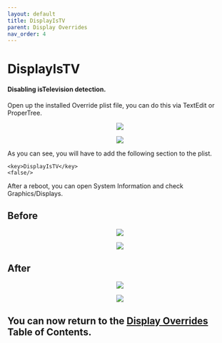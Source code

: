 ```yaml
---
layout: default
title: DisplayIsTV
parent: Display Overrides
nav_order: 4
---
```


# DisplayIsTV
#### Disabling isTelevision detection.

Open up the installed Override plist file, you can do this via TextEdit or ProperTree.

<p align="center">
  <img src="../../../assets/DisplaysIsTVFalse2.png">
</p>

<p align="center">
  <img src="../../../assets/DisplaysIsTVFalse.png">
</p>

As you can see, you will have to add the following section to the plist.

```
<key>DisplayIsTV</key>
<false/>
```
After a reboot, you can open System Information and check Graphics/Displays.

## Before

<p align="center">
  <img src="../../../assets/DisplaysDefault.png">
</p>

<p align="center">
  <img src="../../../assets/DisplayNightLightOff.png">
</p>

## After

<p align="center">
  <img src="../../../assets/DisplaysPatched.png">
</p>

<p align="center">
  <img src="../../../assets/DisplayNightLightOn.png">
</p>

## You can now return to the <a href="../index">Display Overrides</a> Table of Contents.
